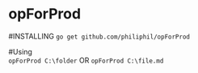 # opForProd
#INSTALLING
```go get github.com/philiphil/opForProd```

#Using   
```opForProd C:\folder```
OR
```opForProd C:\file.md```

